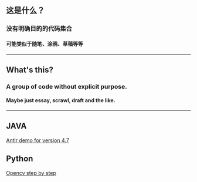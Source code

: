 ## 这是什么？
### 没有明确目的的代码集合
#### 可能类似于随笔、涂鸦、草稿等等
-----------
## What's this?
### A group of code without explicit purpose.
#### Maybe just essay, scrawl, draft and the like.
-----------
## JAVA
[Antlr demo for version 4.7](https://github.com/zhubl/planless/tree/master/java/FrameAndTools/Antlr/AntlrDemo)

## Python
[Opencv step by step](https://github.com/zhubl/planless/tree/master/python/vision/opencv)
